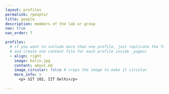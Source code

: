 ```yaml
---
layout: profiles
permalink: /people/
title: people
description: members of the lab or group
nav: true
nav_order: 7

profiles:
  # if you want to include more than one profile, just replicate the following block
  # and create one content file for each profile inside _pages/
  - align: right
    image: kolin.jpg
    content: about.md
    image_circular: false # crops the image to make it circular
    more_info: >
      <p> SIT 102, IIT Delhi</p>
 
---
```


